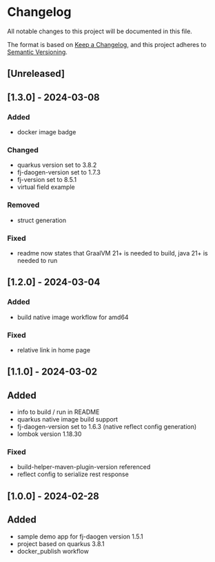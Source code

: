 # Changelog

All notable changes to this project will be documented in this file.

The format is based on [Keep a Changelog](https://keepachangelog.com/en/1.1.0/),
and this project adheres to [Semantic Versioning](https://semver.org/spec/v2.0.0.html).

## [Unreleased]

## [1.3.0] - 2024-03-08

### Added

- docker image badge

### Changed

- quarkus version set to 3.8.2
- fj-daogen-version set to 1.7.3
- fj-version set to 8.5.1
- virtual field example

### Removed

- struct generation

### Fixed

- readme now states that GraalVM 21+ is needed to build, java 21+ is needed to run 

## [1.2.0] - 2024-03-04

### Added

- build native image workflow for amd64

### Fixed

- relative link in home page

## [1.1.0] - 2024-03-02

## Added

- info to build / run in README
- quarkus native image build support
- fj-daogen-version set to 1.6.3 (native reflect config generation)
- lombok version 1.18.30

### Fixed

- build-helper-maven-plugin-version referenced
- reflect config to serialize rest response

## [1.0.0] - 2024-02-28

## Added

- sample demo app for fj-daogen version 1.5.1
- project based on quarkus 3.8.1
- docker_publish workflow
